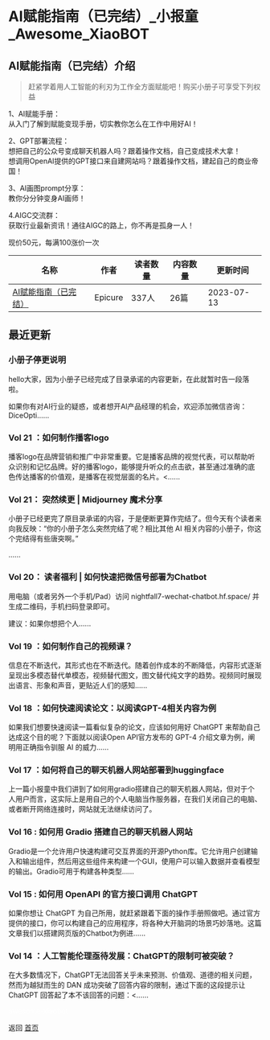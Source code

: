 # AI赋能指南（已完结）_小报童_Awesome_XiaoBOT

## AI赋能指南（已完结）介绍
> 赶紧学着用人工智能的利刃为工作全方面赋能吧！购买小册子可享受下列权益    
    
1、AI赋能手册：    
从入门了解到赋能变现手册，切实教你怎么在工作中用好AI！    
    
2、GPT部署流程：    
想把自己的公众号变成聊天机器人吗？跟着操作文档，自己变成技术大拿！    
想调用OpenAI提供的GPT接口来自建网站吗？跟着操作文档，建起自己的商业帝国！    
    
3、AI画图prompt分享：    
教你分分钟变身AI画师！    
    
4.AIGC交流群：    
获取行业最新资讯！通往AIGC的路上，你不再是孤身一人！    
    
现价50元，每满100涨价一次  
  


|名称|作者|读者数量|内容数量|更新时间|
|---|---|---|---|---|
|[AI赋能指南（已完结）](https://xiaobot.net/p/GrowWithAI?refer=9c3f1c95-a052-465a-9902-f6d75080262a)|Epicure|337人|26篇|2023-07-13|

## 最近更新
### 小册子停更说明

hello大家，因为小册子已经完成了目录承诺的内容更新，在此就暂时告一段落啦。

如果你有对AI行业的疑惑，或者想开AI产品经理的机会，欢迎添加微信咨询：DiceOpti......

### Vol 21 ：如何制作播客logo

播客logo在品牌营销和推广中非常重要。它是播客品牌的视觉代表，可以帮助听众识别和记忆品牌。好的播客logo，能够提升听众的点击欲，甚至通过准确的底色传达播客的价值观，是播客在视觉层面的名片。<......

### Vol 21： 突然续更 | Midjourney 魔术分享

小册子已经更完了原目录承诺的内容，于是便断更算作完结了。但今天有个读者来向我反映：“你的小册子怎么突然完结了呢？相比其他 AI
相关内容的小册子，你这个完结得有些唐突啊。”

......

### Vol 20： 读者福利 | 如何快速把微信号部署为Chatbot

用电脑（或者另外一个手机/Pad）访问 nightfall7-wechat-chatbot.hf.space/ 并生成二维码，手机扫码登录即可。

建议：如果你想把个人......

### Vol 19 ：如何制作自己的视频课？

信息在不断迭代，其形式也在不断迭代。随着创作成本的不断降低，内容形式逐渐呈现出多模态替代单模态，视频替代图文，图文替代纯文字的趋势。视频同时展现出语言、形象和声音，更贴近人们的感知......

### Vol 18 ：如何快速阅读论文：以阅读GPT-4相关内容为例

如果我们想要快速阅读一篇看似复杂的论文，应该如何用好 ChatGPT 来帮助自己达成这个目的呢？下面就以阅读Open API官方发布的 GPT-4
介绍文章为例，阐明用正确指令驯服 AI 的威力......

### Vol 17 ：如何将自己的聊天机器人网站部署到huggingface

上一篇小报童中我们讲到了如何用gradio搭建自己的聊天机器人网站，但对于个人用户而言，这实际上是用自己的个人电脑当作服务器，在我们关闭自己的电脑、或者断开网络连接时，网站就无法继续访问了。

### Vol 16 : 如何用 Gradio 搭建自己的聊天机器人网站

Gradio是一个允许用户快速构建可交互界面的开源Python库。它允许用户创建输入和输出组件，然后用这些组件来构建一个GUI，使用户可以输入数据并查看模型的输出。Gradio可用于构建各种类型......

### Vol 15 : 如何用 OpenAPI 的官方接口调用 ChatGPT

如果你想让 ChatGPT
为自己所用，就赶紧跟着下面的操作手册照做吧。通过官方提供的接口，你可以构建自己的应用程序，将各种大开脑洞的场景巧妙落地。这篇文章我们以搭建网页版的Chatbot为例进......

### Vol 14 ：人工智能伦理亟待发展：ChatGPT的限制可被突破？

在大多数情况下，ChatGPT无法回答关乎未来预测、价值观、道德的相关问题，然而为越狱而生的 DAN 成功突破了回答内容的限制，通过下面的这段提示让
ChatGPT 回答起了本不该回答的问题：<......


<a href="https://github.com/Reno9527/awesome-xiaobot" style="color: white; text-decoration: none;">awesome-xiaobot</a>

返回 [首页](../README.md)
